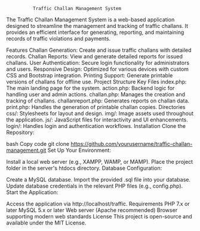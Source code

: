              Traffic Challan Management System  
The Traffic Challan Management System is a web-based application designed to streamline the management and tracking of traffic challans. It provides an efficient interface for generating, reporting, and maintaining records of traffic violations and payments.

Features
Challan Generation: Create and issue traffic challans with detailed records.
Challan Reports: View and generate detailed reports for issued challans.
User Authentication: Secure login functionality for administrators and users.
Responsive Design: Optimized for various devices with custom CSS and Bootstrap integration.
Printing Support: Generate printable versions of challans for offline use.
Project Structure
Key Files
index.php: The main landing page for the system.
action.php: Backend logic for handling user and admin actions.
challan.php: Manages the creation and tracking of challans.
challanreport.php: Generates reports on challan data.
print.php: Handles the generation of printable challan copies.
Directories
css/: Stylesheets for layout and design.
img/: Image assets used throughout the application.
js/: JavaScript files for interactivity and UI enhancements.
login/: Handles login and authentication workflows.
Installation
Clone the Repository:

bash
Copy code
git clone https://github.com/yourusername/traffic-challan-management.git
Set Up Your Environment:

Install a local web server (e.g., XAMPP, WAMP, or MAMP).
Place the project folder in the server's htdocs directory.
Database Configuration:

Create a MySQL database.
Import the provided .sql file into your database.
Update database credentials in the relevant PHP files (e.g., config.php).
Start the Application:

Access the application via http://localhost/traffic.
Requirements
PHP 7.x or later
MySQL 5.x or later
Web server (Apache recommended)
Browser supporting modern web standards
License
This project is open-source and available under the MIT License.
